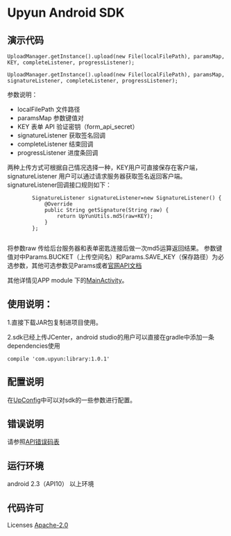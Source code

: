 # Upyun Android SDK

## 演示代码

```
UploadManager.getInstance().upload(new File(localFilePath), paramsMap, KEY, completeListener, progressListener);

UploadManager.getInstance().upload(new File(localFilePath), paramsMap, signatureListener, completeListener, progressListener);

```

参数说明：

* localFilePath	文件路径
* paramsMap	参数键值对
* KEY	表单 API 验证密钥（form_api_secret）
* signatureListener 获取签名回调
* completeListener	结束回调
* progressListener 进度条回调

两种上传方式可根据自己情况选择一种，KEY用户可直接保存在客户端，signatureListener 用户可以通过请求服务器获取签名返回客户端。signatureListener回调接口规则如下：

```
        SignatureListener signatureListener=new SignatureListener() {
            @Override
            public String getSignature(String raw) {
                return UpYunUtils.md5(raw+KEY);
            }
        };
        
```
将参数raw 传给后台服务器和表单密匙连接后做一次md5运算返回结果。
参数键值对中Params.BUCKET（上传空间名）和Params.SAVE_KEY（保存路径）为必选参数，其他可选参数见Params或者[官网API文档](http://docs.upyun.com/api/form_api/)

其他详情见APP module 下的[MainActivity](http://gitlab.widget-inc.com/upyun-sdk/android-sdk/blob/master/app/src/main/java/com/upyun/sdktest/MainActivity.java)。

## 使用说明：
 1.直接下载JAR包复制进项目使用。
 
 2.sdk已经上传JCenter，android studio的用户可以直接在gradle中添加一条dependencies使用
 
 ```
 compile 'com.upyun:library:1.0.1'
 ```
 
## 配置说明
在[UpConfig](http://gitlab.widget-inc.com/upyun-sdk/android-sdk/blob/master/library/src/main/java/com/upyun/library/common/UpConfig.java)中可以对sdk的一些参数进行配置。
	
## 错误说明
请参照[API错误码表](http://docs.upyun.com/api/errno/#api)

## 运行环境
 android 2.3（API10） 以上环境
 
## 代码许可
Licenses [Apache-2.0](http://opensource.org/licenses/apache2.0.php)